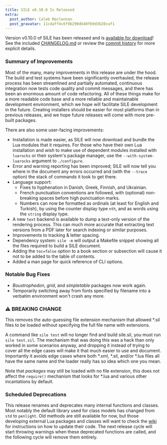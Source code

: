 ```yaml
---
title: SILE v0.10.0 Is Released
extra:
  post_author: Caleb Maclennan
  post_gravatar: 11cdaff4c6f9b290db40f69d3b20caf1
---
```

Version v0.10.0 of SILE has been released and is [available for download][release]! 
See the included [CHANGELOG.md][changelog] or review the [commit history][commits] for more explicit details.

### Summary of Improvements

Most of the many, many improvements in this release are under the hood.
The build and test systems have been significantly overhauled, the release process has been streamlined and partially automated, continuous integration now tests code quality and commit messages, and there has been an enormous amount of code refactoring.
All of these things make for a more readable code base and a more reliable and maintainable development environment, which we hope will facilitate SILE development in the future.
Creating installers should be easier for most platforms than in previous releases, and we hope future releases will come with more pre-built packages.

There are also some user-facing improvements:

* Installation is made easier, as SILE will now download and bundle the Lua modules that it requires.
  For those who have their own Lua installation and *wish* to make use of dependent modules installed with `luarocks` or their system's package manager, use the `--with-system-luarocks` argument to `./configure`.
* Error and warning reporting has been improved; SILE will now tell you where in the document any errors occurred and (with the `--trace` option) the stack of commands it took to get there.
* Language support:
    * Fixes to hyphenation in Danish, Greek, Finnish, and Ukrainian.
    * French punctuation conventions are followed, with (optional) non-breaking spaces before high punctuation marks.
    * Numbers can now be formatted as ordinals (at least for English and Turkish), by using the counter display type `nth`, and as words using the `string` display type.
* A new `text` backend is available to dump a text-only version of the rendering process.
  This can much more accurate that extracting text versions from a PDF later for search indexing or similar purposes.
* Improvements to tracking & letter spacing.
* Dependency system: `sile -m` will output a Makefile snippet showing all the files required to build a SILE document.
* Adding the `toc=false` option to a book section or subsection will cause it not to be added to the table of contents.
* Added a man page for quick reference of CLI options.

### Notable Bug Fixes

* *Boustrophedon*, *grid*, and *simpletable* packages now work again.
* Temporarily switching away from fonts specified by filename into a verbatim environment won't crash any more.

### ⚠ BREAKING CHANGE

This removes the auto-guessing file extension mechanism that allowed *.sil files to be loaded without specifying the full file name with extensions.

A command like `sile test` will no longer find and build sile.sil, you must run `sile test.sil`.
The mechanism that was doing this was a hack than only worked in some scenarios anyway, and dropping it instead of trying to cover all the edge cases will make it that much easier to use and document.
Importantly it avoids edge cases where both *.xml, *.sil, and/or *.lua files all have the same name and the loader really has so idea which one you mean.

Note that _packages_ may still be loaded with no file extension, this does not affect the `require()` mechanism that looks for *.lua and various other incantations by default.

### Scheduled Deprecations

This release renames and deprecates many internal functions and classes.
Most notably the default library used for class models has changed from `std` to `penlight`.
Old methods are still available for now, but those developing external Lua packages and classes will want to check the [wiki][wiki] for instructions on how to update their code.
The next release cycle will start throwing warnings when these deprecated functions are called, and the following cycle will remove them entirely.


  [release]: https://github.com/sile-typesetter/sile/releases/tag/v0.10.0
  [changelog]: https://github.com/sile-typesetter/sile/blob/master/CHANGELOG.md
  [commits]: https://github.com/sile-typesetter/sile/compare/v0.9.5...v0.10.0
  [wiki]: https://github.com/sile-typesetter/sile/wiki
